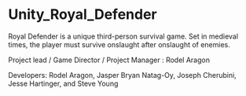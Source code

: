 # Unity_Royal_Defender
Royal Defender is a unique third-person survival game. Set in medieval times, the player must survive onslaught after onslaught of enemies.

Project lead / Game Director / Project Manager : 
Rodel Aragon

Developers: 
Rodel Aragon,
Jasper Bryan Natag-Oy,
Joseph Cherubini,
Jesse Hartinger,
and Steve Young
 
